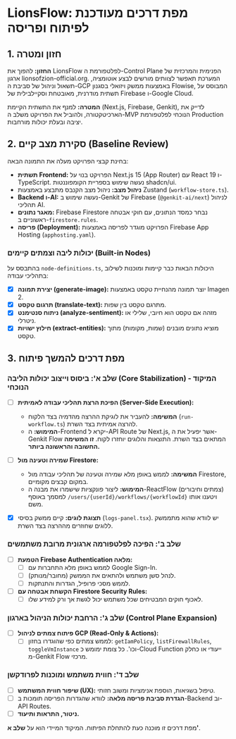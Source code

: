 # LionsFlow: מפת דרכים מעודכנת לפיתוח ופריסה

## 1. חזון ומטרה

**החזון:** להפוך את LionsFlow לפלטפורמת ה-Control Plane הפנימית והמרכזית של ארגון lionsofzion-official.org. המערכת תאפשר לצוותים מורשים לבצע אוטומציה, תשאול וניהול של סביבת ה-GCP באמצעות ממשק ויזואלי בסגנון Flowise, המבוסס על תשתית מודרנית, מאובטחת וסקיילבילית של Firebase ו-Google Cloud.

**המטרה:** למנף את התשתית הקיימת (Next.js, Firebase, Genkit), לדייק את הארכיטקטורה, ולהוביל את הפרויקט משלב ה-MVP הנוכחי לפלטפורמת Production יציבה ובעלת יכולות מורחבות.

## 2. סקירת מצב קיים (Baseline Review)

בחינת קבצי הפרויקט מעלה את התמונה הבאה:

- **תשתית Frontend:** הפרויקט בנוי על Next.js 15 (App Router) עם React 19 ו-TypeScript. נעשה שימוש בספריית הקומפוננטות shadcn/ui.
- **ניהול מצב:** ניהול מצב הקנבס מתבצע באמצעות Zustand (`workflow-store.ts`).
- **Backend ו-AI:** נעשה שימוש ב-Genkit של Firebase (`@genkit-ai/next`) לניהול תהליכי AI.
- **מאגר נתונים:** Firebase Firestore נבחר כמסד הנתונים, עם חוקי אבטחה ראשוניים ב-`firestore.rules`.
- **פריסה (Deployment):** הפרויקט מוגדר לפריסה באמצעות Firebase App Hosting (`apphosting.yaml`).

### יכולות ליבה וצמתים קיימים (Built-in Nodes)
בהתבסס על `node-definitions.ts`, היכולות הבאות כבר קיימות ומוכנות לשילוב בתהליכי עבודה:
- [x] **יצירת תמונה (generate-image):** יוצר תמונה מהנחיית טקסט באמצעות Imagen 2.
- [x] **תרגום טקסט (translate-text):** מתרגם טקסט בין שפות.
- [x] **ניתוח סנטימנט (analyze-sentiment):** מזהה אם טקסט הוא חיובי, שלילי או ניטרלי.
- [x] **חילוץ ישויות (extract-entities):** מוציא נתונים מובנים (שמות, מקומות) מתוך טקסט.

## 3. מפת דרכים להמשך פיתוח

### שלב א': ביסוס וייצוב יכולות הליבה (Core Stabilization) - המיקוד הנוכחי

- [ ] **הפיכת הרצת תהליכי עבודה לאמיתית (Server-Side Execution):**
    - **המשימה:** להעביר את לוגיקת ההרצה מהדמיה בצד הלקוח (`run-workflow.ts`) להרצה אמיתית בצד השרת.
    - **המימוש:** ה-Frontend יקרא ל-API Route של Next.js, אשר יפעיל את ה-Genkit Flow המתאים בצד השרת. התוצאות והלוגים יוחזרו לקוח. **זו המשימה החשובה והראשונה ביותר.**

- [ ] **שמירה וטעינה מול Firestore:**
    - **המשימה:** לממש באופן מלא שמירה וטעינה של תהליכי עבודה מול Firestore, במקום קבצים מקומיים.
    - **המימוש:** ליצור פונקציות שישמרו את מבנה ה-ReactFlow (צמתים וחיבורים) למסמך באוסף `/users/{userId}/workflows/{workflowId}` ויטענו אותו משם.

- [x] **תצוגת לוגים:** קיים ממשק בסיסי (`logs-panel.tsx`). יש לוודא שהוא מתממשק ללוגים שחוזרים מההרצה בצד השרת.

### שלב ב': הפיכה לפלטפורמה ארגונית מרובת משתמשים

- [ ] **הטמעת Firebase Authentication מלאה:**
    - [ ] לממש באופן מלא התחברות עם Google Sign-In.
    - [ ] לנהל סשן משתמש ולהתאים את הממשק (מחובר/מנותק).
    - [ ] לממש מסכי פרופיל, הגדרות והתנתקות.
- [ ] **הקשחת אבטחה עם Firestore Security Rules:**
    - [ ] לאכוף חוקים המבטיחים שכל משתמש יכול לגשת אך ורק למידע שלו.

### שלב ג': הרחבת יכולות הניהול בארגון (Control Plane Expansion)

- [ ] **פיתוח צמתים לניהול GCP (Read-Only & Actions):**
    - [ ] לממש צמתים כפי שהוגדרו בחזון: `getIamPolicy`, `listFirewallRules`, `toggleVmInstance` וכו'. כל צומת ימומש כ-Cloud Function ייעודי או כחלק מ-Genkit Flow מרכזי.

### שלב ד': חווית משתמש ומוכנות לפרודקשן

- [ ] **שיפור חווית המשתמש (UX):** טיפול בשגיאות, הוספת אנימציות ומשוב חזותי.
- [ ] **הגדרת סביבת פריסה מלאה:** לוודא שהגדרות הפריסה תומכות ב-Backend וב-API Routes.
- [ ] **ניטור, התראות ותיעוד.**

מפת דרכים זו מוכנה כעת להתחלת הפיתוח. המיקוד המיידי הוא על **שלב א'**.